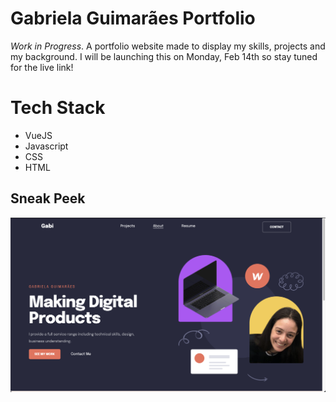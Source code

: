 # Gabriela Guimarães Portfolio

_Work in Progress_. A portfolio website made to display my skills, projects and my background. I will be launching this on Monday, Feb 14th so stay tuned for the live link!

# Tech Stack
- VueJS
- Javascript
- CSS
- HTML

## Sneak Peek

!["screenshot description"](https://github.com/gabigf/portfolio/blob/master/public/screenshots/sneak-peek.png)
